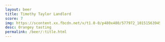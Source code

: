 ```yaml
---
layout: beer
title: Timothy Taylor Landlord
score: 7
img: https://scontent.xx.fbcdn.net/v/t1.0-0/p480x480/577972_10151563945378745_1586746946_n.jpg?oh=663e3ee478e683ad929966acfd4b6621&oe=590F7A83
desc: Orangey tasting
permalink: /beer/:title.html
---
```

